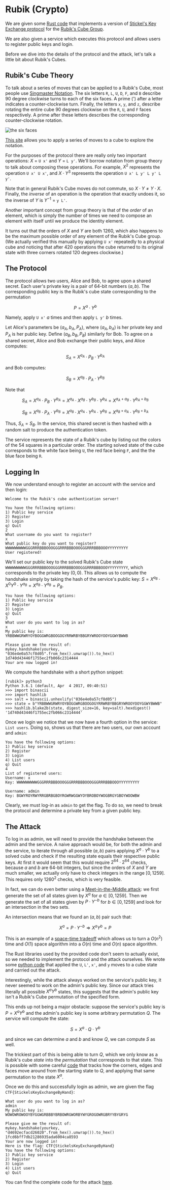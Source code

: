 # Rubik (Crypto)

We are given some [Rust code](handshake.rs) that implements a version of [Stickel's Key Exchange protocol](https://en.wikipedia.org/wiki/Non-commutative_cryptography#Stickel.E2.80.99s_key_exchange_protocol) for the [Rubik's Cube Group](https://en.wikipedia.org/wiki/Rubik%27s_Cube_group).

We are also given a service which executes this protocol and allows users to register public keys and login.

Before we dive into the details of the protocol and the attack, let's talk a little bit about Rubik's Cubes.

## Rubik's Cube Theory

To talk about a series of moves that can be applied to a Rubik's Cube, most people use [Singmaster Notation](https://en.wikipedia.org/wiki/Rubik%27s_Cube#Move_notation). The six letters `R`, `L`, `U`, `D`, `F`, and `B` describe 90 degree clockwise turns to each of the six faces. A prime (') after a letter indicates a counter-clockwise turn. Finally, the letters `x`, `y`, and `z`, describe rotating the entire cube 90 degrees clockwise on the `R`, `U`, and `F` faces respectively. A prime after these letters describes the corresponding counter-clockwise rotation.

![the six faces](images/singmaster.jpg)

[This site](https://ruwix.com/the-rubiks-cube/notation/) allows you to apply a series of moves to a cube to explore the notation.

For the purposes of the protocol there are really only two important operations: $`X`$ = `U x'` and $`Y`$ = `L y'`. We'll borrow notation from group theory to talk about composing these operations. For example, $`X^2`$ represents the operation `U x' U x'`, and $`X \cdot Y^3`$ represents the operation `U x' L y' L y' L y'`.

Note that in general Rubik's Cube moves do not commute, so $`X \cdot Y \neq Y \cdot X`$. Finally, the _inverse_ of an operation is the operation that exactly undoes it, so the inverse of $`Y`$ is $`Y^{-1}`$ = `y L'`.

Another important concept from group theory is that of the _order_ of an element, which is simply the number of times we need to compose an element with itself until we produce the identity element.

It turns out that the orders of $`X`$ and $`Y`$ are both 1260, which also happens to be the maximum possible order of any element of the Rubik's Cube group. (We actually verified this manually by applying `U x'` repeatedly to a physical cube and noticing that after 420 operations the cube returned to its original state with three corners rotated 120 degrees clockwise.)

## The Protocol

The protocol allows two users, Alice and Bob, to agree upon a shared secret. Each user's private key is a pair of 64-bit numbers $`(a, b)`$. The corresponding public key is the Rubik's cube state corresponding to the permutation
```math
P = X^a  \cdot Y^b
```

Namely, apply `U x'` $`a`$ times and then apply `L y'` $`b`$ times.

Let Alice's parameters be $`(a_A, b_A, P_A)`$, where $`(a_A, b_A)`$ is her private key and $`P_A`$ is her public key. Define $`(a_B, b_B, P_B)`$ similarly for Bob. To agree on a shared secret, Alice and Bob exchange their public keys, and Alice computes:
```math
S_A = X^{a_A}  \cdot P_B \cdot Y^{b_A}
```

and Bob computes:

```math
S_B = X^{a_B}  \cdot P_A \cdot Y^{b_B}
```
Note that

```math
S_A = X^{a_A}  \cdot P_B \cdot Y^{b_A} = X^{a_A}  \cdot X^{a_B}  \cdot Y^{b_B} \cdot Y^{b_A} = X^{a_A + a_B} \cdot Y^{b_A + b_B} 
```
```math
S_B = X^{a_B}  \cdot P_A \cdot Y^{b_B} = X^{a_B}  \cdot X^{a_A}  \cdot Y^{b_A} \cdot Y^{b_B} = X^{a_B + a_A} \cdot Y^{b_B + b_A}
```

Thus, $`S_A = S_B`$. In the service, this shared secret is then hashed with a random salt to produce the authentication token.

The service represents the state of a Rubik's cube by listing out the colors of the 54 squares in a particular order. The starting solved state of the cube corresponds to the white face being `U`, the red face being `F`, and the the blue face being `R`.

## Logging In

We now understand enough to register an account with the service and then login:

```
Welcome to the Rubik's cube authentication server!

You have the following options:
1) Public key service
2) Register
3) Login
q) Quit
2
What username do you want to register?
x
What public key do you want to register?
WWWWWWWWWGGGRRRBBBOOOGGGRRRBBBOOOGGGRRRBBBOOOYYYYYYYYY
User registered!
```
We'll set our public key to the solved Rubik's Cube state `WWWWWWWWWGGGRRRBBBOOOGGGRRRBBBOOOGGGRRRBBBOOOYYYYYYYYY`, which corresponds to the private key $`(0,0)`$. This allows us to compute the handshake simply by taking the hash of the service's public key: $`S = X^{a_B} \cdot X^0Y^0 \cdot Y^{a_B} = X^{a_B} \cdot Y^{a_B} = P_B`$.

```
You have the following options:
1) Public key service
2) Register
3) Login
q) Quit
3
What user do you want to log in as?
x
My public key is:
YRBBWWGRWRYOYBOGGWRGBOOGOGYRRWRBYBBGRYWROOYOOYGGWYBWWB

Please give me the result of:
mykey.handshake(yourkey, "036e4e0a57cf8d05".from_hex().unwrap()).to_hex()
1d740d43446f1755ec2fb066c2314444
Your are now logged in!
```
We compute the handshake with a short python snippet:
```
[rubik]> python3
Python 3.6.1 (default, Apr  4 2017, 09:40:51)
>>> import binascii
>>> import hashlib
>>> salt = binascii.unhexlify("036e4e0a57cf8d05")
>>> state = b"YRBBWWGRWRYOYBOGGWRGBOOGOGYRRWRBYBBGRYWROOYOOYGGWYBWWB"
>>> hashlib.blake2b(state, digest_size=16, key=salt).hexdigest()
'1d740d43446f1755ec2fb066c2314444'
```
Once we login we notice that we now have a fourth option in the service: `List users`. Doing so, shows us that there are two users, our own account and `admin`:
```
You have the following options:
1) Public key service
2) Register
3) Login
4) List users
q) Quit
4
List of registered users:
Username: x
Key: WWWWWWWWWGGGRRRBBBOOOGGGRRRBBBOOOGGGRRRBBBOOOYYYYYYYYY

Username: admin
Key: BGWYROYRWYRRGBRBGBOYRGWRWGGWYOYBROBOYWOGBRGYGBOYWOOWBW
```

Clearly, we must log-in as `admin` to get the flag. To do so, we need to break the protocol and determine a private key from a given public key.

## The Attack

To log in as admin, we will need to provide the handshake between the admin and the service. A naive approach would be, for both the admin and the service, to iterate through all possible $`(a, b)`$ pairs applying $`X^a \cdot Y^b`$ to a solved cube and check if the resulting state equals their respective public keys. At first it would seem that this would require $`2^{64} \cdot 2^{64}`$ checks, because $`a`$ and $`b`$ are 64-bit integers, but since the orders of $`X`$ and $`Y`$ are much smaller, we actually only have to check integers in the range $`[0, 1259]`$. This requires only $`1260^2`$ checks, which is very feasible.

In fact, we can do even better using a [Meet-in-the-Middle attack](https://en.wikipedia.org/wiki/Meet-in-the-middle_attack): we first generate the set of all states given by $`X^a`$ for $`a \in [0, 1259]`$. Then we generate the set of all states given by $`P \cdot Y^{-b}`$ for $`b \in [0, 1259]`$ and look for an intersection in the two sets.

An intersection means that we found an $`(a,b)`$ pair such that:

```math
X^a = P \cdot Y^{-b} \Rightarrow X^a Y^b = P
```

This is an example of a [space-time tradeoff](https://en.wikipedia.org/wiki/Space%E2%80%93time_tradeoff) which allows us to turn a $`O(n^2)`$ time and $`O(1)`$ space algorithm into a $`O(n)`$ time and $`O(n)`$ space algorithm.

The Rust libraries used by the provided code don't seem to actually exist, so we needed to implement the protocol and the attack ourselves. We wrote some [python code](meet_middle.py#L5) that applied the `U`, `L'`, `x'`, and `y` moves to a cube state and carried out the attack.

Interestingly, while the attack always worked on the service's public key, it never seemed to work on the admin's public key. Since our attack tries literally all possible $`X^a Y^b`$ states, this suggests that the admin's public key isn't a Rubik's Cube permutation of the specified form.

This ends up not being a major obstacle: suppose the service's public key is $`P = X^a Y^b`$ and the admin's public key is some arbitrary permutation $`Q`$. The service will compute the state:

```math
S = X^a \cdot Q \cdot Y^b
```

and since we can determine $`a`$ and $`b`$ and know $`Q`$, we can compute $`S`$ as well.

The trickiest part of this is being able to turn $`Q`$, which we only know as a Rubik's cube _state_ into the _permutation_ that corresponds to that state. This is possible with some careful [code](meet_middle.py#L217) that tracks how the corners, edges and faces move around from the starting state to $`Q`$, and applying that same permutation to the state $`X^a`$.

Once we do this and successfully login as admin, we are given the flag `CTF{StickelsKeyExchangeByHand}`:

```
What user do you want to log in as?
admin
My public key is:
WOWOWROWOOYBYGGWGRBBBYBRBOWRGWORBYWYGROGOWRGBRYYBYGRYG

Please give me the result of:
mykey.handshake(yourkey, "d4692ecfacd26020".from_hex().unwrap()).to_hex()
1fcd6bff7db21286935ada6004ca8593
Your are now logged in!
Here is the flag: CTF{StickelsKeyExchangeByHand}
You have the following options:
1) Public key service
2) Register
3) Login
4) List users
q) Quit
```

You can find the complete code for the attack [here](meet_middle.py).
